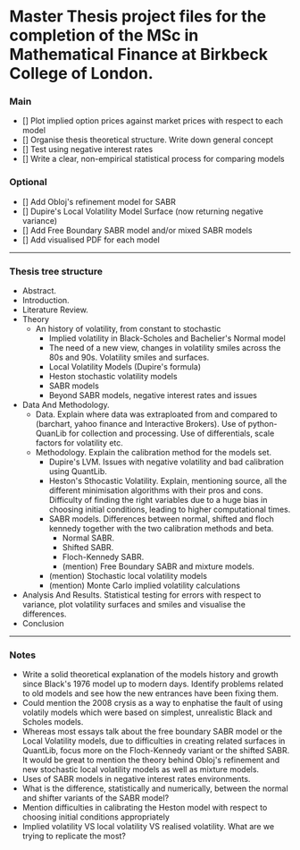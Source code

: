 # Master Thesis project files for the completion of the MSc in Mathematical Finance at Birkbeck College of London.

### Main
- [] Plot implied option prices against market prices with respect to each model
- [] Organise thesis theoretical structure. Write down general concept
- [] Test using negative interest rates
- [] Write a clear, non-empirical statistical process for comparing models

### Optional
- [] Add Obloj's refinement model for SABR
- [] Dupire's Local Volatility Model Surface (now returning negative variance)
- [] Add Free Boundary SABR model and/or mixed SABR models
- [] Add visualised PDF for each model 

--------------------

### Thesis tree structure 

- Abstract.
- Introduction.
- Literature Review.
- Theory
    - An history of volatility, from constant to stochastic
        - Implied volatility in Black-Scholes and Bachelier's Normal model
        - The need of a new view, changes in volatility smiles across the 80s and 90s. Volatility smiles and surfaces.  
        - Local Volatility Models (Dupire's formula)
        - Heston stochastic volatility models
        - SABR models
        - Beyond SABR models, negative interest rates and issues
- Data And Methodology.
    - Data. Explain where data was extraploated from and compared to (barchart, yahoo finance and Interactive Brokers). Use of python-QuanLib for collection and processing. Use of differentials, scale factors for volatility etc.
    - Methodology. Explain the calibration method for the models set.
        - Dupire's LVM. Issues with negative volatility and bad calibration using QuantLib.
        - Heston's Sthocastic Volatility. Explain, mentioning source, all the different minimisation algorithms with their pros and cons. Difficulty of finding the right variables due to a huge bias in choosing initial conditions, leading to higher computational times. 
        - SABR models. Differences between normal, shifted and floch kennedy together with the two calibration methods and beta.
            - Normal SABR.
            - Shifted SABR.
            - Floch-Kennedy SABR. 
            - (mention) Free Boundary SABR and mixture models.
        - (mention) Stochastic local volatility models
        - (mention) Monte Carlo implied volatility calculations 
- Analysis And Results. Statistical testing for errors with respect to variance, plot volatility surfaces and smiles and visualise the differences. 
- Conclusion
    
------

### Notes
- Write a solid theoretical explanation of the models history and growth since Black's 1976 model up to modern days. Identify problems related to old models and see how the new entrances have been fixing them.
- Could mention the 2008 crysis as a way to enphatise the fault of using volatily models which were based on simplest, unrealistic Black and Scholes models.
- Whereas most essays talk about the free boundary SABR model or the Local Volatility models, due to difficulties in creating related surfaces in QuantLib, focus more on the Floch-Kennedy variant or the shifted SABR. It would be great to mention the theory behind Obloj's refinement and new stochastic local volatility models as well as mixture models.
- Uses of SABR models in negative interest rates environments. 
- What is the difference, statistically and numerically, between the normal and shifter variants of the SABR model?
- Mention difficulties in calibrating the Heston model with respect to choosing initial conditions appropriately
- Implied volatility VS local volatility VS realised volatility. What are we trying to replicate the most?